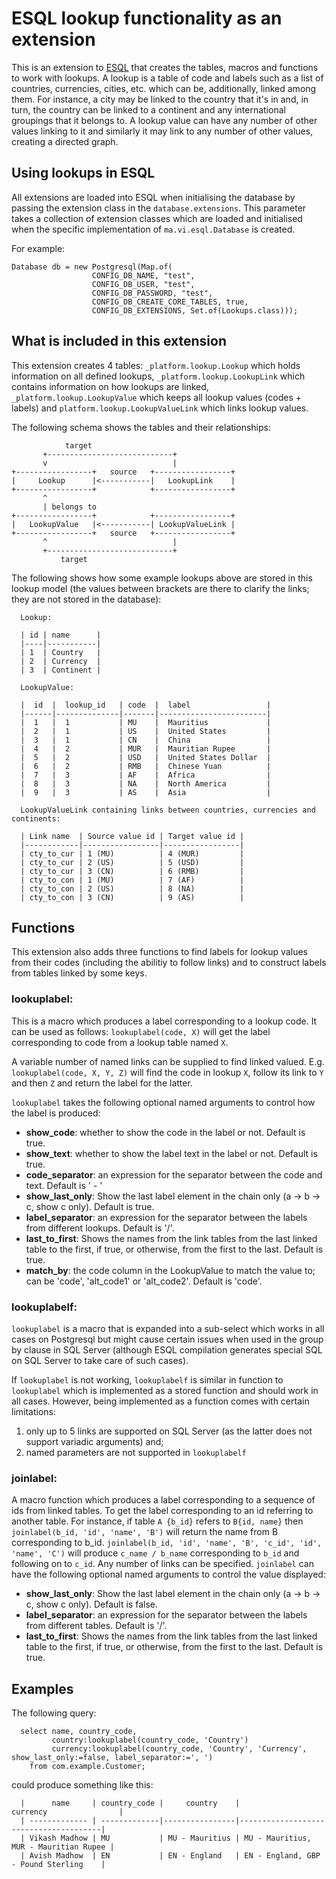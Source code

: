# ESQL lookup functionality as an extension
This is an extension to [ESQL](https://github.com/vikashmadhow/esql) 
that creates the tables, macros and functions to work with lookups. A lookup is 
a table of code and labels such as a list of countries, currencies, cities, etc.
which can be, additionally, linked among them. For instance, a city may be linked
to the country that it's in and, in turn, the country can be linked to a continent
and any international groupings that it belongs to. A lookup value can have any
number of other values linking to it and similarly it may link to any number of 
other values, creating a directed graph.

## Using lookups in ESQL
All extensions are loaded into ESQL when initialising the database by passing the
extension class in the `database.extensions`. This parameter takes a collection
of extension classes which are loaded and initialised when the specific implementation 
of `ma.vi.esql.Database` is created.

For example: 

    Database db = new Postgresql(Map.of(
                      CONFIG_DB_NAME, "test",
                      CONFIG_DB_USER, "test",
                      CONFIG_DB_PASSWORD, "test",
                      CONFIG_DB_CREATE_CORE_TABLES, true,
                      CONFIG_DB_EXTENSIONS, Set.of(Lookups.class)));


## What is included in this extension
This extension creates 4 tables: `_platform.lookup.Lookup` which holds information 
on all defined lookups, `_platform.lookup.LookupLink` which contains information
on how lookups are linked, `_platform.lookup.LookupValue` which keeps all lookup
values (codes + labels) and `platform.lookup.LookupValueLink` which links lookup
values.

The following schema shows the tables and their relationships:
```
            target
       +----------------------------+
       v                            |
+-----------------+   source   +-----------------+
|     Lookup      |<-----------|   LookupLink    |
+-----------------+            +-----------------+
       ^
       | belongs to
+-----------------+            +-----------------+
|   LookupValue   |<-----------| LookupValueLink |
+-----------------+   source   +-----------------+
       ^                            |
       +----------------------------+
           target

```

The following shows how some example lookups above are stored in this lookup 
model (the values between brackets are there to clarify the links; they are not 
stored in the database):

```
  Lookup:
  
  | id | name      |
  |----|-----------|
  | 1  | Country   |
  | 2  | Currency  |
  | 3  | Continent |

  LookupValue: 
   
  |  id  |  lookup_id   | code  |  label                 |
  |------|--------------|-------|------------------------|                     
  |  1   |  1           | MU    |  Mauritius             |                         
  |  2   |  1           | US    |  United States         |                             
  |  3   |  1           | CN    |  China                 |                     
  |  4   |  2           | MUR   |  Mauritian Rupee       |                               
  |  5   |  2           | USD   |  United States Dollar  |                                     
  |  6   |  2           | RMB   |  Chinese Yuan          |                             
  |  7   |  3           | AF    |  Africa                |                       
  |  8   |  3           | NA    |  North America         |                             
  |  9   |  3           | AS    |  Asia                  |                     

  LookupValueLink containing links between countries, currencies and continents:

  | Link name  | Source value id | Target value id |       
  |------------|-----------------|-----------------|       
  | cty_to_cur | 1 (MU)          | 4 (MUR)         |     
  | cty_to_cur | 2 (US)          | 5 (USD)         |     
  | cty_to_cur | 3 (CN)          | 6 (RMB)         |     
  | cty_to_con | 1 (MU)	         | 7 (AF)          |   
  | cty_to_con | 2 (US)          | 8 (NA)          |   
  | cty_to_con | 3 (CN)          | 9 (AS)          |   

```

## Functions
This extension also adds three functions to find labels for lookup values from
their codes (including the abilitiy to follow links) and to construct labels 
from tables linked by some keys.

### lookuplabel:
This is a macro which produces a label corresponding to a lookup code. It can 
be used as follows: `lookuplabel(code, X)` will get the label corresponding to
code from a lookup table named `X`.

A variable number of named links can be supplied to find linked valued. 
E.g. `lookuplabel(code, X, Y, Z)` will find the code in lookup `X`, follow its 
link to `Y` and then `Z` and return the label for the latter.

`lookuplabel` takes the following optional named arguments to control how the 
label is produced:
* **show_code**: whether to show the code in the label or not. Default is true.
* **show_text**: whether to show the label text in the label or not. Default is true.
* **code_separator**: an expression for the separator between the code and text. Default is ' - '
* **show_last_only**: Show the last label element in the chain only (a -> b -> c, show c only). Default is true.
* **label_separator**: an expression for the separator between the labels from different lookups. Default is '/'.
* **last_to_first**: Shows the names from the link tables from the last linked table to the first, if true, or otherwise, from the first to the last. Default is true.
* **match_by**: the code column in the LookupValue to match the value to; can be 'code', 'alt_code1' or 'alt_code2'. Default is 'code'.

### lookuplabelf:
`lookuplabel` is a macro that is expanded into a sub-select which works in all
cases on Postgresql but might cause certain issues when used in the group by
clause in SQL Server (although ESQL compilation generates special SQL on SQL
Server to take care of such cases). 

If `lookuplabel` is not working, `lookuplabelf` is similar in function to 
`lookuplabel` which is implemented as a stored function and should work in all
cases. However, being implemented as a function comes with certain limitations:
1) only up to 5 links are supported on SQL Server (as the latter does not support
   variadic arguments) and;
2) named parameters are not supported in `lookuplabelf`

### joinlabel:

A macro function which produces a label corresponding to a sequence of ids from 
linked tables. To get the label corresponding to an id referring to another table. 
For instance, if table `A {b_id}` refers to `B{id, name}` then `joinlabel(b_id, 'id', 'name', 'B')`
will return the name from B corresponding to b_id. `joinlabel(b_id, 'id', 'name', 'B', 'c_id', 'id', 'name', 'C')`
will produce `c_name / b_name` corresponding to `b_id` and following on to `c_id`. 
Any number of links can be specified. `joinlabel` can have the following optional
named arguments to control the value displayed:
* **show_last_only**: Show the last label element in the chain only (a -> b -> c, 
  show c only). Default is false.
* **label_separator**: an expression for the separator between the labels from 
  different tables. Default is '/'.
* **last_to_first**: Shows the names from the link tables from the last linked 
  table to the first, if true, or otherwise, from the first to the last. Default is true.

## Examples
The following query:
```
  select name, country_code, 
         country:lookuplabel(country_code, 'Country')
         currency:lookuplabel(country_code, 'Country', 'Currency', show_last_only:=false, label_separator:=', ')
    from com.example.Customer;
```
could produce something like this:
```
  |      name     | country_code |     country    |               currency                |
  | ------------- | -------------|----------------|---------------------------------------|
  | Vikash Madhow | MU           | MU - Mauritius | MU - Mauritius, MUR - Mauritian Rupee |
  | Avish Madhow  | EN           | EN - England   | EN - England, GBP - Pound Sterling    |
```